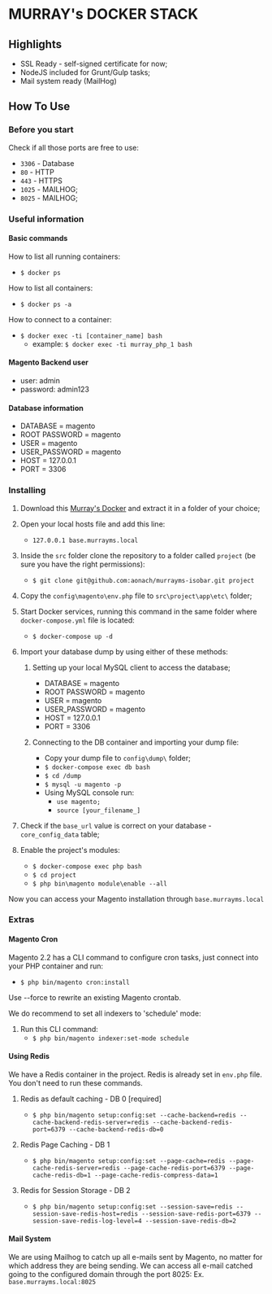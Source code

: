 # MURRAY's DOCKER STACK

## Highlights

- SSL Ready - self-signed certificate for now;
- NodeJS included for Grunt/Gulp tasks;
- Mail system ready (MailHog)

## How To Use

### Before you start

Check if all those ports are free to use:

- `3306` - Database
- `80` - HTTP
- `443` - HTTPS
- `1025` - MAILHOG;
- `8025` - MAILHOG;

### Useful information

#### Basic commands

How to list all running containers:

- `$ docker ps`

How to list all containers:

- `$ docker ps -a`

How to connect to a container:

- `$ docker exec -ti [container_name] bash`
  - example: `$ docker exec -ti murray_php_1 bash`

#### Magento Backend user

- user: admin
- password: admin123

#### Database information

- DATABASE = magento
- ROOT PASSWORD = magento
- USER = magento
- USER_PASSWORD = magento
- HOST = 127.0.0.1
- PORT = 3306

### Installing

1. Download this [Murray's Docker](https://github.com/luderson-aonach/magento-docker-environment/archive/murrayms.zip) and extract it in a folder of your choice;

2. Open your local hosts file and add this line:
    - `127.0.0.1 base.murrayms.local`

3. Inside the `src` folder clone the repository to a folder called `project` (be sure you have the right permissions):
    - `$ git clone git@github.com:aonach/murrayms-isobar.git project`

4. Copy the `config\magento\env.php` file to `src\project\app\etc\` folder;

5. Start Docker services, running this command in the same folder where `docker-compose.yml` file is located:
    - `$ docker-compose up -d`

6. Import your database dump by using either of these methods:
    1. Setting up your local MySQL client to access the database;
        - DATABASE = magento
        - ROOT PASSWORD = magento
        - USER = magento
        - USER_PASSWORD = magento
        - HOST = 127.0.0.1
        - PORT = 3306

    2. Connecting to the DB container and importing your dump file:
        - Copy your dump file to `config\dump\` folder; 
        - `$ docker-compose exec db bash`
        - `$ cd /dump`
        - `$ mysql -u magento -p`
        - Using MySQL console run:
            - `use magento;`
            - `source [your_filename_]`

7. Check if the `base_url` value is correct on your database - `core_config_data` table;

8. Enable the project's modules:
   - `$ docker-compose exec php bash`
   - `$ cd project`
   - `$ php bin\magento module\enable --all`

Now you can access your Magento installation through `base.murrayms.local`

### Extras

#### Magento Cron

Magento 2.2 has a CLI command to configure cron tasks, just connect into your PHP container and run:

- `$ php bin/magento cron:install`

Use --force to rewrite an existing Magento crontab.

We do recommend to set all indexers to 'schedule' mode:

1. Run this CLI command:
    - `$ php bin/magento indexer:set-mode schedule`

#### Using Redis

We have a Redis container in the project.
Redis is already set in `env.php` file. You don't need to run these commands.

1. Redis as default caching - DB 0 [required]
    - `$ php bin/magento setup:config:set --cache-backend=redis --cache-backend-redis-server=redis --cache-backend-redis-port=6379 --cache-backend-redis-db=0`

2. Redis Page Caching - DB 1
    - `$ php bin/magento setup:config:set --page-cache=redis --page-cache-redis-server=redis --page-cache-redis-port=6379 --page-cache-redis-db=1 --page-cache-redis-compress-data=1`

3. Redis for Session Storage - DB 2
    - `$ php bin/magento setup:config:set --session-save=redis --session-save-redis-host=redis --session-save-redis-port=6379 --session-save-redis-log-level=4 --session-save-redis-db=2`

#### Mail System

We are using Mailhog to catch up all e-mails sent by Magento, no matter for which address they are being sending.
We can access all e-mail catched going to the configured domain through the port 8025:
Ex. `base.murrayms.local:8025`
